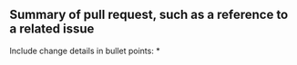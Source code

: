 <!--
    For easier review process of pull requests, follow this simple template.
-->
## Summary of pull request, such as a reference to a related issue
  
  Include change details in bullet points:
  * 


<!--
 At the end of the request, tag any maintainer or admin if needed.
-->
